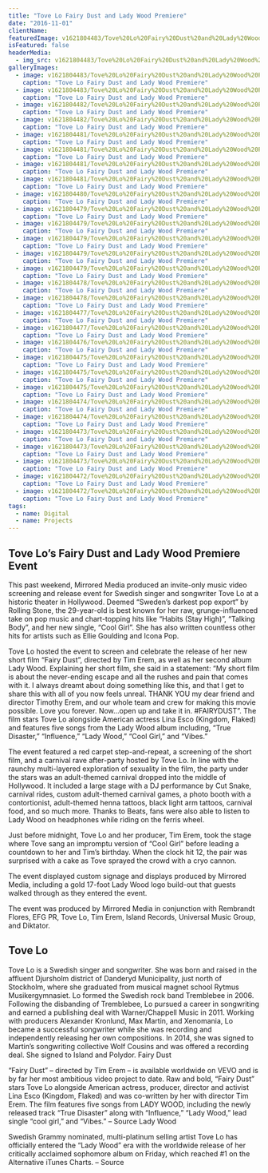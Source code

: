 ```yaml
---
title: "Tove Lo Fairy Dust and Lady Wood Premiere"
date: "2016-11-01"
clientName: 
featuredImage: v1621804483/Tove%20Lo%20Fairy%20Dust%20and%20Lady%20Wood%20Premiere/DSC0084_abcge5.jpg
isFeatured: false
headerMedia:
  - img_src: v1621804483/Tove%20Lo%20Fairy%20Dust%20and%20Lady%20Wood%20Premiere/DSC0084_abcge5.jpg
galleryImages:
  - image: v1621804483/Tove%20Lo%20Fairy%20Dust%20and%20Lady%20Wood%20Premiere/DSC0016_tavlcp.jpg
    caption: "Tove Lo Fairy Dust and Lady Wood Premiere"
  - image: v1621804483/Tove%20Lo%20Fairy%20Dust%20and%20Lady%20Wood%20Premiere/DSC0113_wx15et.jpg
    caption: "Tove Lo Fairy Dust and Lady Wood Premiere"
  - image: v1621804482/Tove%20Lo%20Fairy%20Dust%20and%20Lady%20Wood%20Premiere/DSC7163_yylsv2.jpg
    caption: "Tove Lo Fairy Dust and Lady Wood Premiere"
  - image: v1621804482/Tove%20Lo%20Fairy%20Dust%20and%20Lady%20Wood%20Premiere/DSC0030_ouypxw.jpg
    caption: "Tove Lo Fairy Dust and Lady Wood Premiere"
  - image: v1621804481/Tove%20Lo%20Fairy%20Dust%20and%20Lady%20Wood%20Premiere/DSC0182_lq7ybb.jpg
    caption: "Tove Lo Fairy Dust and Lady Wood Premiere"
  - image: v1621804481/Tove%20Lo%20Fairy%20Dust%20and%20Lady%20Wood%20Premiere/DSC8719_ojokve.jpg
    caption: "Tove Lo Fairy Dust and Lady Wood Premiere"
  - image: v1621804481/Tove%20Lo%20Fairy%20Dust%20and%20Lady%20Wood%20Premiere/DSC0417_x3llzi.jpg
    caption: "Tove Lo Fairy Dust and Lady Wood Premiere"
  - image: v1621804481/Tove%20Lo%20Fairy%20Dust%20and%20Lady%20Wood%20Premiere/DSC7289_mbsvux.jpg
    caption: "Tove Lo Fairy Dust and Lady Wood Premiere"
  - image: v1621804480/Tove%20Lo%20Fairy%20Dust%20and%20Lady%20Wood%20Premiere/DSC7372_znxduo.jpg
    caption: "Tove Lo Fairy Dust and Lady Wood Premiere"
  - image: v1621804479/Tove%20Lo%20Fairy%20Dust%20and%20Lady%20Wood%20Premiere/DSC9034_pmruho.jpg
    caption: "Tove Lo Fairy Dust and Lady Wood Premiere"
  - image: v1621804479/Tove%20Lo%20Fairy%20Dust%20and%20Lady%20Wood%20Premiere/DSC7677_ifovca.jpg
    caption: "Tove Lo Fairy Dust and Lady Wood Premiere"
  - image: v1621804479/Tove%20Lo%20Fairy%20Dust%20and%20Lady%20Wood%20Premiere/DSC7990_psh8mt.jpg
    caption: "Tove Lo Fairy Dust and Lady Wood Premiere"
  - image: v1621804479/Tove%20Lo%20Fairy%20Dust%20and%20Lady%20Wood%20Premiere/DSC8182_glpjtt.jpg
    caption: "Tove Lo Fairy Dust and Lady Wood Premiere"
  - image: v1621804479/Tove%20Lo%20Fairy%20Dust%20and%20Lady%20Wood%20Premiere/DSC8519_xlalls.jpg
    caption: "Tove Lo Fairy Dust and Lady Wood Premiere"
  - image: v1621804478/Tove%20Lo%20Fairy%20Dust%20and%20Lady%20Wood%20Premiere/DSC8693_lspnx7.jpg
    caption: "Tove Lo Fairy Dust and Lady Wood Premiere"
  - image: v1621804478/Tove%20Lo%20Fairy%20Dust%20and%20Lady%20Wood%20Premiere/DSC8879_kowad4.jpg
    caption: "Tove Lo Fairy Dust and Lady Wood Premiere"
  - image: v1621804477/Tove%20Lo%20Fairy%20Dust%20and%20Lady%20Wood%20Premiere/DSC8898_whbyxm.jpg
    caption: "Tove Lo Fairy Dust and Lady Wood Premiere"
  - image: v1621804477/Tove%20Lo%20Fairy%20Dust%20and%20Lady%20Wood%20Premiere/DSC8906_pym8qh.jpg
    caption: "Tove Lo Fairy Dust and Lady Wood Premiere"
  - image: v1621804476/Tove%20Lo%20Fairy%20Dust%20and%20Lady%20Wood%20Premiere/DSC8972_yzwwjb.jpg
    caption: "Tove Lo Fairy Dust and Lady Wood Premiere"
  - image: v1621804475/Tove%20Lo%20Fairy%20Dust%20and%20Lady%20Wood%20Premiere/DSC9047_iohwa9.jpg
    caption: "Tove Lo Fairy Dust and Lady Wood Premiere"
  - image: v1621804475/Tove%20Lo%20Fairy%20Dust%20and%20Lady%20Wood%20Premiere/DSC9251_rh5fyn.jpg
    caption: "Tove Lo Fairy Dust and Lady Wood Premiere"
  - image: v1621804475/Tove%20Lo%20Fairy%20Dust%20and%20Lady%20Wood%20Premiere/DSC9374_dbbvuu.jpg
    caption: "Tove Lo Fairy Dust and Lady Wood Premiere"
  - image: v1621804474/Tove%20Lo%20Fairy%20Dust%20and%20Lady%20Wood%20Premiere/DSC9569_aznjre.jpg
    caption: "Tove Lo Fairy Dust and Lady Wood Premiere"
  - image: v1621804474/Tove%20Lo%20Fairy%20Dust%20and%20Lady%20Wood%20Premiere/DSC9551_odb6jy.jpg
    caption: "Tove Lo Fairy Dust and Lady Wood Premiere"
  - image: v1621804473/Tove%20Lo%20Fairy%20Dust%20and%20Lady%20Wood%20Premiere/DSC9807_ytouli.jpg
    caption: "Tove Lo Fairy Dust and Lady Wood Premiere"
  - image: v1621804473/Tove%20Lo%20Fairy%20Dust%20and%20Lady%20Wood%20Premiere/DSC9894_my5gru.jpg
    caption: "Tove Lo Fairy Dust and Lady Wood Premiere"
  - image: v1621804473/Tove%20Lo%20Fairy%20Dust%20and%20Lady%20Wood%20Premiere/DSC9846_cceu20.jpg
    caption: "Tove Lo Fairy Dust and Lady Wood Premiere"
  - image: v1621804472/Tove%20Lo%20Fairy%20Dust%20and%20Lady%20Wood%20Premiere/DSC9977_lguynh.jpg
    caption: "Tove Lo Fairy Dust and Lady Wood Premiere"
  - image: v1621804472/Tove%20Lo%20Fairy%20Dust%20and%20Lady%20Wood%20Premiere/DSC9997_bmlqzu.jpg
    caption: "Tove Lo Fairy Dust and Lady Wood Premiere"
tags:
  - name: Digital
  - name: Projects
---
```

## Tove Lo’s Fairy Dust and Lady Wood Premiere Event

This past weekend, Mirrored Media produced an invite-only music video screening and release event for Swedish singer and songwriter Tove Lo at a historic theater in Hollywood. Deemed “Sweden’s darkest pop export” by Rolling Stone, the 29-year-old is best known for her raw, grunge-influenced take on pop music and chart-topping hits like “Habits (Stay High)”, “Talking Body”, and her new single, “Cool Girl”. She has also written countless other hits for artists such as Ellie Goulding and Icona Pop. 

Tove Lo hosted the event to screen and celebrate the release of her new short film “Fairy Dust”, directed by Tim Erem, as well as her second album Lady Wood. Explaining her short film, she said in a statement: “My short film is about the never-ending escape and all the rushes and pain that comes with it. I always dreamt about doing something like this, and that I get to share this with all of you now feels unreal. THANK YOU my dear friend and director Timothy Erem, and our whole team and crew for making this movie possible. Love you forever. Now…open up and take it in. #FAIRYDUST”. The film stars Tove Lo alongside American actress Lina Esco (Kingdom, Flaked) and features five songs from the Lady Wood album including, “True Disaster,” “Influence,” “Lady Wood,” “Cool Girl,” and “Vibes.”

The event featured a red carpet step-and-repeat, a screening of the short film, and a carnival rave after-party hosted by Tove Lo. In line with the raunchy multi-layered exploration of sexuality in the film, the party under the stars was an adult-themed carnival dropped into the middle of Hollywood. It included a large stage with a DJ performance by Cut Snake, carnival rides, custom adult-themed carnival games, a photo booth with a contortionist, adult-themed henna tattoos, black light arm tattoos, carnival food, and so much more. Thanks to Beats, fans were also able to listen to Lady Wood on headphones while riding on the ferris wheel. 

Just before midnight, Tove Lo and her producer, Tim Erem, took the stage where Tove sang an impromptu version of “Cool Girl” before leading a countdown to her and Tim’s birthday. When the clock hit 12, the pair was surprised with a cake as Tove sprayed the crowd with a cryo cannon. 

The event displayed custom signage and displays produced by Mirrored Media, including a gold 17-foot Lady Wood logo build-out that guests walked through as they entered the event. 

The event was produced by Mirrored Media in conjunction with Rembrandt Flores, EFG PR, Tove Lo, Tim Erem, Island Records, Universal Music Group, and Diktator. 

## Tove Lo

Tove Lo is a Swedish singer and songwriter. She was born and raised in the affluent Djursholm district of Danderyd Municipality, just north of Stockholm, where she graduated from musical magnet school Rytmus Musikergymnasiet. Lo formed the Swedish rock band Tremblebee in 2006. Following the disbanding of Tremblebee, Lo pursued a career in songwriting and earned a publishing deal with Warner/Chappell Music in 2011. Working with producers Alexander Kronlund, Max Martin, and Xenomania, Lo became a successful songwriter while she was recording and independently releasing her own compositions. In 2014, she was signed to Martin’s songwriting collective Wolf Cousins and was offered a recording deal. She signed to Island and Polydor.
Fairy Dust

“Fairy Dust” – directed by Tim Erem – is available worldwide on VEVO and is by far her most ambitious video project to date. Raw and bold, “Fairy Dust” stars Tove Lo alongside American actress, producer, director and activist Lina Esco (Kingdom, Flaked) and was co-written by her with director Tim Erem. The film features five songs from LADY WOOD, including the newly released track “True Disaster” along with “Influence,” “Lady Wood,” lead single “cool girl,” and “Vibes.” – Source
Lady Wood

Swedish Grammy nominated, multi-platinum selling artist Tove Lo has officially entered the “Lady Wood” era with the worldwide release of her critically acclaimed sophomore album on Friday, which reached #1 on the Alternative iTunes Charts. – Source